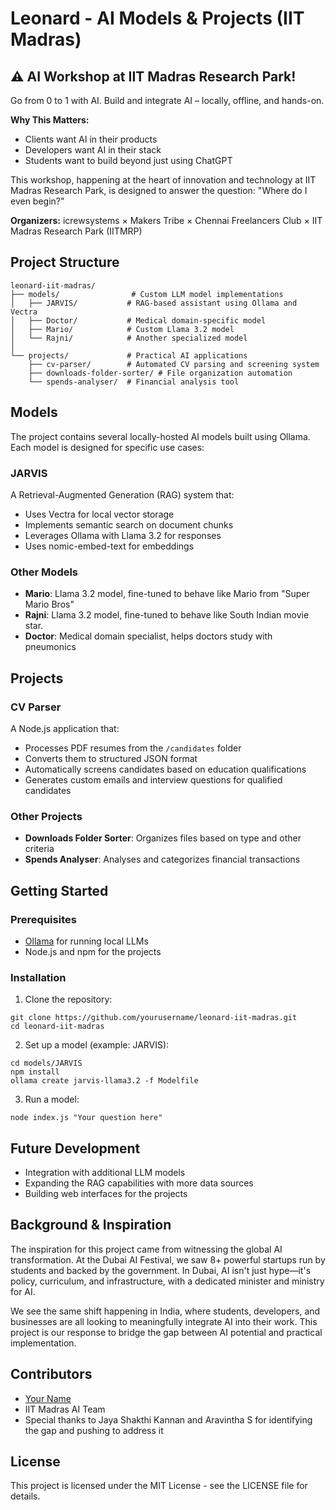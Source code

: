 # Leonard - AI Models & Projects (IIT Madras)

## ⚠️ AI Workshop at IIT Madras Research Park!

Go from 0 to 1 with AI. Build and integrate AI – locally, offline, and hands-on.

**Why This Matters:**
- Clients want AI in their products
- Developers want AI in their stack
- Students want to build beyond just using ChatGPT

This workshop, happening at the heart of innovation and technology at IIT Madras Research Park, is designed to answer the question: "Where do I even begin?"

**Organizers:** 
icrewsystems × Makers Tribe × Chennai Freelancers Club × IIT Madras Research Park (IITMRP)

## Project Structure

```
leonard-iit-madras/
├── models/                # Custom LLM model implementations
│   ├── JARVIS/           # RAG-based assistant using Ollama and Vectra
│   ├── Doctor/           # Medical domain-specific model
│   ├── Mario/            # Custom Llama 3.2 model
│   └── Rajni/            # Another specialized model
│
└── projects/             # Practical AI applications
    ├── cv-parser/        # Automated CV parsing and screening system
    ├── downloads-folder-sorter/ # File organization automation
    └── spends-analyser/  # Financial analysis tool
```

## Models

The project contains several locally-hosted AI models built using Ollama. Each model is designed for specific use cases:

### JARVIS
A Retrieval-Augmented Generation (RAG) system that:
- Uses Vectra for local vector storage
- Implements semantic search on document chunks
- Leverages Ollama with Llama 3.2 for responses
- Uses nomic-embed-text for embeddings

### Other Models
- **Mario**: Llama 3.2 model, fine-tuned to behave like Mario from "Super Mario Bros"
- **Rajni**: Llama 3.2 model, fine-tuned to behave like South Indian movie star.
- **Doctor**: Medical domain specialist, helps doctors study with pneumonics

## Projects

### CV Parser
A Node.js application that:
- Processes PDF resumes from the `/candidates` folder
- Converts them to structured JSON format
- Automatically screens candidates based on education qualifications
- Generates custom emails and interview questions for qualified candidates

### Other Projects
- **Downloads Folder Sorter**: Organizes files based on type and other criteria
- **Spends Analyser**: Analyses and categorizes financial transactions

## Getting Started

### Prerequisites
- [Ollama](https://ollama.ai/) for running local LLMs
- Node.js and npm for the projects

### Installation

1. Clone the repository:
```
git clone https://github.com/yourusername/leonard-iit-madras.git
cd leonard-iit-madras
```

2. Set up a model (example: JARVIS):
```
cd models/JARVIS
npm install
ollama create jarvis-llama3.2 -f Modelfile
```

3. Run a model:
```
node index.js "Your question here"
```

## Future Development

- Integration with additional LLM models
- Expanding the RAG capabilities with more data sources
- Building web interfaces for the projects

## Background & Inspiration

The inspiration for this project came from witnessing the global AI transformation. At the Dubai AI Festival, we saw 8+ powerful startups run by students and backed by the government. In Dubai, AI isn't just hype—it's policy, curriculum, and infrastructure, with a dedicated minister and ministry for AI.

We see the same shift happening in India, where students, developers, and businesses are all looking to meaningfully integrate AI into their work. This project is our response to bridge the gap between AI potential and practical implementation.

## Contributors

- [Your Name](https://github.com/yourusername)
- IIT Madras AI Team
- Special thanks to Jaya Shakthi Kannan and Aravintha S for identifying the gap and pushing to address it

## License

This project is licensed under the MIT License - see the LICENSE file for details.
